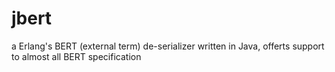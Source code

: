# jbert
a Erlang's BERT (external term) de-serializer written in Java, offerts support to almost all BERT specification
